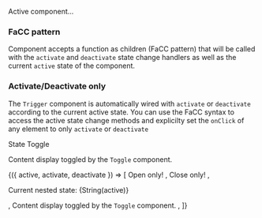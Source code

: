 <p className="lead">Active component...</p>

### FaCC pattern

Component accepts a function as children (FaCC pattern) that will be called with
the `activate` and `deactivate` state change handlers as well as the current
`active` state of the component.

### Activate/Deactivate only

The `Trigger` component is automatically wired with `activate` or `deactivate`
according to the current active state. You can use the FaCC syntax to access the
active state change methods and explicilty set the `onClick` of any element to
only `activate` or `deactivate`

<Active>
  <Active.Trigger>State Toggle</Active.Trigger>
  <Active.Content>
    <p>
      Content display toggled by the <code>Toggle</code> component.
    </p>
    <Active>
      {({ active, activate, deactivate }) => [
        <Active.Trigger onClick={activate} key="a">
          Open only!
        </Active.Trigger>,
        <Active.Trigger onClick={deactivate} key="d">
          Close only!
        </Active.Trigger>,
        <p key="p">Current nested state: {String(active)}</p>,
        <Active.Content key="c">
          Content display toggled by the <code>Toggle</code> component.
        </Active.Content>,
      ]}
    </Active>
  </Active.Content>
</Active>
